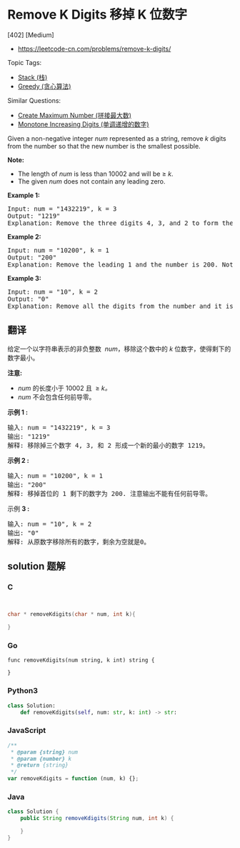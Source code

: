 # Remove K Digits 移掉 K 位数字

[402] [Medium]

- https://leetcode-cn.com/problems/remove-k-digits/

Topic Tags:

- [Stack (栈)](https://leetcode-cn.com/tag/stack/)
- [Greedy (贪心算法)](https://leetcode-cn.com/tag/greedy/)

Similar Questions:

- [Create Maximum Number (拼接最大数)](https://leetcode-cn.com/problems/create-maximum-number/)
- [Monotone Increasing Digits (单调递增的数字)](https://leetcode-cn.com/problems/monotone-increasing-digits/)

Given a non-negative integer _num_ represented as a string, remove _k_ digits from the number so that the new number is the smallest possible.

**Note:**

- The length of _num_ is less than 10002 and will be ≥ _k_.
- The given _num_ does not contain any leading zero.

**Example 1:**

<pre>Input: num = "1432219", k = 3
Output: "1219"
Explanation: Remove the three digits 4, 3, and 2 to form the new number 1219 which is the smallest.
</pre>

**Example 2:**

<pre>Input: num = "10200", k = 1
Output: "200"
Explanation: Remove the leading 1 and the number is 200. Note that the output must not contain leading zeroes.
</pre>

**Example 3:**

<pre>Input: num = "10", k = 2
Output: "0"
Explanation: Remove all the digits from the number and it is left with nothing which is 0.
</pre>

## 翻译

给定一个以字符串表示的非负整数  *num*，移除这个数中的 _k_ 位数字，使得剩下的数字最小。

**注意:**

- _num_ 的长度小于 10002 且  ≥ _k。_
- _num_ 不会包含任何前导零。

**示例 1 :**

<pre>输入: num = "1432219", k = 3
输出: "1219"
解释: 移除掉三个数字 4, 3, 和 2 形成一个新的最小的数字 1219。
</pre>

**示例 2 :**

<pre>输入: num = "10200", k = 1
输出: "200"
解释: 移掉首位的 1 剩下的数字为 200. 注意输出不能有任何前导零。
</pre>

示例 **3 :**

<pre>输入: num = "10", k = 2
输出: "0"
解释: 从原数字移除所有的数字，剩余为空就是0。
</pre>

## solution 题解

### C

```c


char * removeKdigits(char * num, int k){

}


```

### Go

```golang
func removeKdigits(num string, k int) string {

}
```

### Python3

```python
class Solution:
    def removeKdigits(self, num: str, k: int) -> str:

```

### JavaScript

```javascript
/**
 * @param {string} num
 * @param {number} k
 * @return {string}
 */
var removeKdigits = function (num, k) {};
```

### Java

```java
class Solution {
    public String removeKdigits(String num, int k) {

    }
}
```
